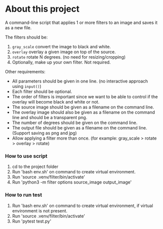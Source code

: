 # About this project

A command-line script that applies 1 or more filters to an image and saves it as a new file. 

The filters should be:

1. `gray_scale` convert the image to black and white.
2. `overlay` overlay a given image on top of the source.
3. `rotate` rotate N degrees. (no need for resizing/cropping)
4. Optionally, make up your own filter. Not required.

Other requirements:

* All parameters should be given in one line. (no interactive approach using `input()`)
* Each filter should be optional. 
* The order of filters is important since we want to be able to control if the overlay will become black and white or not. 
* The source image should be given as a filename on the command line.
* The overlay image should also be given as a filename on the command line and should be a transparent png.
* The number of degrees should be given on the command line.
* The output file should be given as a filename on the command line. (Support saving as png and jpg)
* Allow applying a filter more than once. (for example: gray_scale > rotate > overlay > rotate)

### How to use script 
1. cd to the project folder
2. Run 'bash env.sh' on command to create virtual environment.
3. Run 'source .venv/filter/bin/activate'
4. Run 'python3 -m filter options source_image output_image'

### How to run test 
1. Run 'bash env.sh' on command to create virtual environment, if virtual environment is not present.
2. Run 'source .venv/filter/bin/activate'
3. Run 'pytest test.py'
